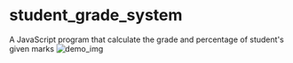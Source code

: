 # student_grade_system
 A JavaScript program that calculate the grade and percentage of student's given marks
![demo_img](https://github.com/vishalforwork/student_grade_system/assets/131588842/ac4acbac-e02e-46eb-8ab9-c3e670b098d3)
